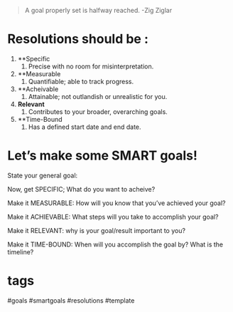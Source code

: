 > A goal properly set is halfway reached.
> -Zig Ziglar




# **Resolutions should be :**
1. **Specific
	1. Precise with no room for misinterpretation.
2. **Measurable
	1. Quantifiable; able to track progress.
3. **Acheivable
	1. Attainable; not outlandish or unrealistic for you.
4. **Relevant**
	1.  Contributes to your broader, overarching goals.
5. **Time-Bound
	1. Has a defined start date and end date.

# Let’s make some SMART goals!

State your general goal: 

Now, get SPECIFIC;
What do you want to acheive?

Make it MEASURABLE:
How will you know that you’ve achieved your goal?

Make it ACHIEVABLE:
What steps will you take to accomplish your goal?

Make it RELEVANT:
why is your goal/result important to you?

Make it TIME-BOUND:
When will you accomplish the goal by? What is the timeline?


# tags
#goals #smartgoals #resolutions #template
